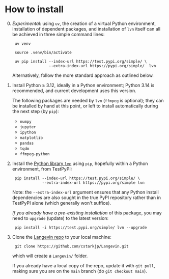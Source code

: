 # How to install

0. *Experimental*: using `uv`, the creation of a virtual Python environment, installation of dependent packages, and installation of `lvn` itself can all be achieved in three simple command lines:

        uv venv

        source .venv/bin/activate

        uv pip install --index-url https://test.pypi.org/simple/ \
                       --extra-index-url https://pypi.org/simple/  lvn

    Alternatively, follow the more standard approach as outlined below.

1. Install Python $\geq$ 3.12, ideally in a Python environment; Python 3.14 is recommended, and current development uses this version. 

    The following packages are needed by `lvn` (`ffmpeg` is optional); they can be installed by hand at this point, or left to install automatically during the next step (by `pip`):
    
    - `numpy`
    - `jupyter`
    - `ipython`
    - `matplotlib`  
    - `pandas`
    - `tqdm`
    - `ffmpeg-python`

    

2. Install the [Python library `lvn`](https://test.pypi.org/project/lvn/) using `pip`, hopefully within a Python environment, from TestPyPI:

        pip install --index-url https://test.pypi.org/simple/ \
                    --extra-index-url https://pypi.org/simple lvn

    Note: the `--extra-index-url` argument ensures that any Python install
    dependencies are also sought in the true PyPI repository rather
    than in TestPyPI alone (which generally won't suffice). 

    _If you already have a pre-existing installation_ of this package, you may need to `upgrade` (update) to the latest version:

    
        pip install -i https://test.pypi.org/simple/ lvn --upgrade

3. Clone the [Langevin repo](https://github.com/cstarkjp/Langevin/tree/main) to your local machine:

        git clone https://github.com/cstarkjp/Langevin.git

    which will create a `Langevin/` folder. 

    If you already have a local copy of the repo, update it with `git pull`, making sure you are on the `main` branch (do `git checkout main`).
